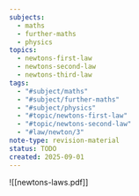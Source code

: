 ```yaml
---
subjects:
  - maths
  - further-maths
  - physics
topics:
  - newtons-first-law
  - newtons-second-law
  - newtons-third-law
tags:
  - "#subject/maths"
  - "#subject/further-maths"
  - "#subject/physics"
  - "#topic/newtons-first-law"
  - "#topic/newtons-second-law"
  - "#law/newton/3"
note-type: revision-material
status: TODO
created: 2025-09-01
---
```


![[newtons-laws.pdf]]